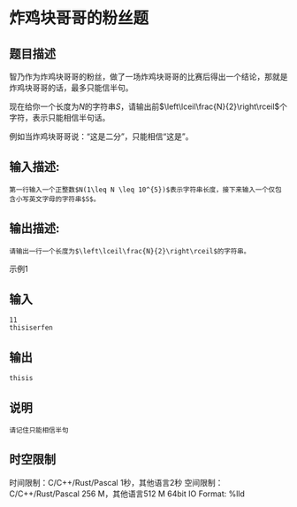 # 炸鸡块哥哥的粉丝题

## 题目描述

智乃作为炸鸡块哥哥的粉丝，做了一场炸鸡块哥哥的比赛后得出一个结论，那就是炸鸡块哥哥的话，最多只能信半句。  
  
现在给你一个长度为$N$的字符串$S$，请输出前$\left\lceil\frac{N}{2}\right\rceil$个字符，表示只能相信半句话。  
  
例如当炸鸡块哥哥说：“这是二分”，只能相信“这是”。  


## 输入描述:
    
    
    第一行输入一个正整数$N(1\leq N \leq 10^{5})$表示字符串长度，接下来输入一个仅包含小写英文字母的字符串$S$。

## 输出描述:
    
    
    请输出一行一个长度为$\left\lceil\frac{N}{2}\right\rceil$的字符串。

示例1 

## 输入
    
    
    11
    thisiserfen

## 输出
    
    
    thisis

## 说明
    
    
    请记住只能相信半句


## 时空限制

时间限制：C/C++/Rust/Pascal 1秒，其他语言2秒
空间限制：C/C++/Rust/Pascal 256 M，其他语言512 M
64bit IO Format: %lld